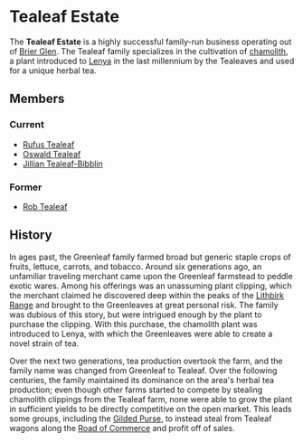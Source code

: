 # Tealeaf Estate

The **Tealeaf Estate** is a highly successful family-run business operating out of [Brier Glen](../../societies/esterfell-accord/brier-glen.md). The Tealeaf family specializes in the cultivation of [chamolith](../../treasures/chamolith.md), a plant introduced to [Lenya](../../ch-1-welcome-to-mote/esterfell/lenya/lenya.md) in the last millennium by the Tealeaves and used for a unique herbal tea.

## Members

### Current

- [Rufus Tealeaf](members/rufus-tealeaf.md)
- [Oswald Tealeaf](members/oswald-tealeaf.md)
- [Jillian Tealeaf-Bibblin](members/jillian-tealeaf-bibblin.md)

### Former

- [Rob Tealeaf](../the-commune/members/rob-tealeaf.md)

## History

In ages past, the Greenleaf family farmed broad but generic staple crops of fruits, lettuce, carrots, and tobacco. Around six generations ago, an unfamiliar traveling merchant came upon the Greenleaf farmstead to peddle exotic wares. Among his offerings was an unassuming plant clipping, which the merchant claimed he discovered deep within the peaks of the [Lithbirk Range](../../ch-1-welcome-to-mote/esterfell/yggru/lithbirk-range.md) and brought to the Greenleaves at great personal risk. The family was dubious of this story, but were intrigued enough by the plant to purchase the clipping. With this purchase, the chamolith plant was introduced to Lenya, with which the Greenleaves were able to create a novel strain of tea.

Over the next two generations, tea production overtook the farm, and the family name was changed from Greenleaf to Tealeaf. Over the following centuries, the family maintained its dominance on the area's herbal tea production; even though other farms started to compete by stealing chamolith clippings from the Tealeaf farm, none were able to grow the plant in sufficient yields to be directly competitive on the open market. This leads some groups, including the [Gilded Purse](../gilded-purse/gilded-purse.md), to instead steal from Tealeaf wagons along the [Road of Commerce](../../societies/esterfell-accord/road-of-commerce.md) and profit off of sales.
